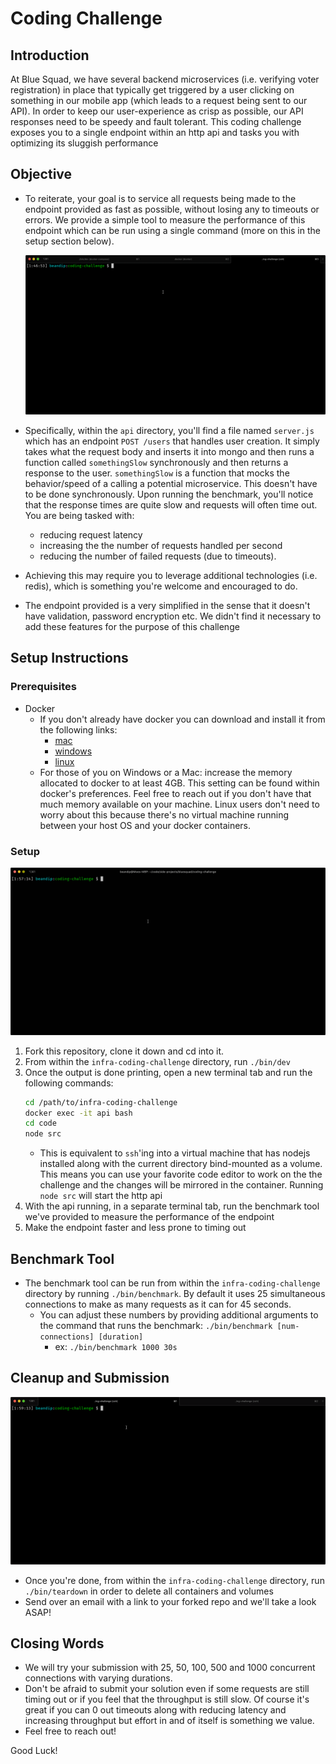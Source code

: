 # Coding Challenge

## Introduction
At Blue Squad, we have several backend microservices (i.e. verifying voter registration) in place that typically get triggered by a user clicking on something in our mobile app (which leads to a request being sent to our API). In order to keep our user-experience as crisp as possible, our API responses need to be speedy and fault tolerant. This coding challenge exposes you to a single endpoint within an http api and tasks you with optimizing its sluggish performance

## Objective
- To reiterate, your goal is to service all requests being made to the endpoint provided as fast as possible, without losing any to timeouts or errors. We provide a simple tool to measure the performance of this endpoint which can be run using a single command (more on this in the setup section below). 

  ![benchmark](/gif/benchmark.gif)

- Specifically, within the `api` directory, you'll find a file named `server.js` which has an endpoint `POST /users` that handles user creation. It simply takes what the request body and inserts it into mongo and then runs a function called `somethingSlow` synchronously and then returns a response to the user. `somethingSlow` is a function that mocks the behavior/speed of a calling a potential microservice. This doesn't have to be done synchronously. Upon running the benchmark, you'll notice that the response times are quite slow and requests will often time out. You are being tasked with: 
  - reducing request latency
  - increasing the the number of requests handled per second 
  - reducing the number of failed requests (due to timeouts). 
- Achieving this may require you to leverage additional technologies (i.e. redis), which is something you're welcome and encouraged to do.
- The endpoint provided is a very simplified in the sense that it doesn't have validation, password encryption etc. We didn't find it necessary to add these features for the purpose of this challenge

## Setup Instructions
### Prerequisites
- Docker
  - If you don't already have docker you can download and install it from the following links:
    - [mac](https://www.docker.com/docker-mac)
    - [windows](https://www.docker.com/docker-windows)
    - [linux](https://runnable.com/docker/install-docker-on-linux)
  - For those of you on Windows or a Mac: increase the memory allocated to docker to at least 4GB. This setting can be found within docker's preferences. Feel free to reach out if you don't have that much memory available on your machine. Linux users don't need to worry about this because there's no virtual machine running between your host OS and your docker containers.

### Setup
![setup](/gif/setup.gif)

1. Fork this repository, clone it down and cd into it.
2. From within the `infra-coding-challenge` directory, run `./bin/dev`
3. Once the output is done printing, open a new terminal tab and run the following commands:
    ```bash
    cd /path/to/infra-coding-challenge
    docker exec -it api bash 
    cd code
    node src
    ```
    - This is equivalent to `ssh`'ing into a virtual machine that has nodejs installed along with the current directory bind-mounted as a volume. This means you can use your favorite code editor to work on the the challenge and the changes will be mirrored in the container. Running `node src` will start the http api
4. With the api running, in a separate terminal tab, run the benchmark tool we've provided to measure the performance of the endpoint
5. Make the endpoint faster and less prone to timing out

## Benchmark Tool
- The benchmark tool can be run from within the `infra-coding-challenge` directory by running `./bin/benchmark`. By default it uses 25 simultaneous connections to make as many requests as it can for 45 seconds. 
  - You can adjust these numbers by providing additional arguments to the command that runs the benchmark: `./bin/benchmark [num-connections] [duration]` 
    - ex: `./bin/benchmark 1000 30s`

## Cleanup and Submission
![teardown](/gif/teardown.gif)

- Once you're done, from within the `infra-coding-challenge` directory, run `./bin/teardown` in order to delete all containers and volumes
- Send over an email with a link to your forked repo and we'll take a look ASAP!

## Closing Words
- We will try your submission with 25, 50, 100, 500 and 1000 concurrent connections with varying durations. 
- Don't be afraid to submit your solution even if some requests are still timing out or if you feel that the throughput is still slow. Of course it's great if you can 0 out timeouts along with reducing latency and increasing throughput but effort in and of itself is something we value.
- Feel free to reach out!

Good Luck!